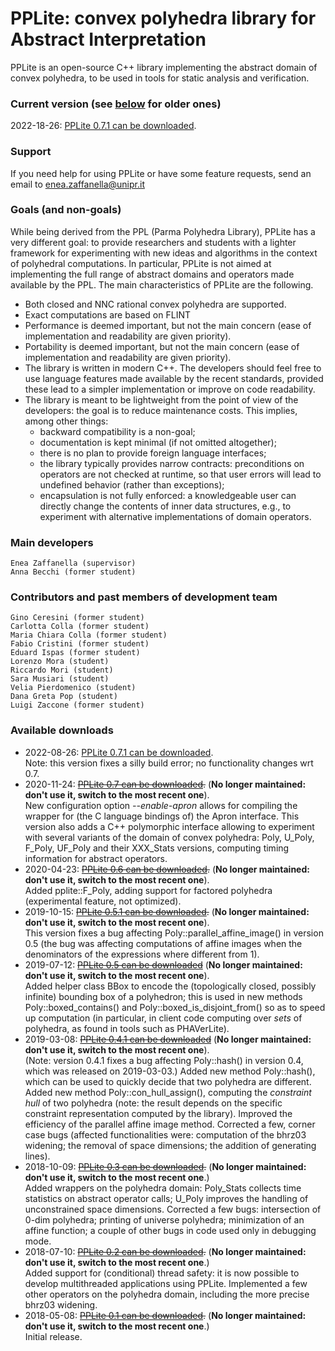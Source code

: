 # PPLite: convex polyhedra library for Abstract Interpretation

PPLite is an open-source C++ library implementing the abstract domain of convex polyhedra, to be used in tools for static analysis and verification.

<h3>Current version (see <a href="#available-downloads">below</a> for older ones)</h3>

2022-18-26: <a href="releases/pplite-0.7.1.tar.gz">PPLite 0.7.1 can be downloaded</a>.

<h3>Support</h3>

  If you need help for using PPLite or have some feature requests, send an email to enea.zaffanella@unipr.it

<h3>Goals (and non-goals)</h3>

While being derived from the PPL (Parma Polyhedra Library), PPLite has a very different goal: to provide researchers and students with a lighter framework for experimenting with new ideas and algorithms in the context of polyhedral computations. In particular, PPLite is not aimed at implementing the full range of abstract domains and operators made available by the PPL. The main characteristics of PPLite are the following.
<ul>
  <li>Both closed and NNC rational convex polyhedra are supported.</li>
  <li>Exact computations are based on FLINT</li>
  <li>Performance is deemed important, but not the main concern
     (ease of implementation and readability are given priority).</li>
  <li>Portability is deemed important, but not the main concern
      (ease of implementation and readability are given priority).</li>
  <li>The library is written in modern C++. The developers should feel free to use language features
      made available by the recent standards, provided these lead to a simpler implementation
    or improve on code readability.</li>
  <li>The library is meant to be lightweight from the point of view of the developers:
      the goal is to reduce maintenance costs. This implies, among other things:
      <ul>
        <li>backward compatibility is a non-goal;
        <li>documentation is kept minimal (if not omitted altogether);
        <li>there is no plan to provide foreign language interfaces;
        <li>the library typically provides narrow contracts: preconditions on operators are not checked at runtime, so that user errors will lead to undefined behavior (rather than exceptions);
        <li>encapsulation is not fully enforced: a knowledgeable user can directly change the contents of inner data structures, e.g., to experiment with alternative implementations of domain operators.
      </ul>
</ul>

<h3>Main developers</h3>

    Enea Zaffanella (supervisor)
    Anna Becchi (former student)

<h3>Contributors and past members of development team</h3>

    Gino Ceresini (former student)
    Carlotta Colla (former student)
    Maria Chiara Colla (former student)
    Fabio Cristini (former student)
    Eduard Ispas (former student)
    Lorenzo Mora (student)
    Riccardo Mori (student)
    Sara Musiari (student)
    Velia Pierdomenico (student)
    Dana Greta Pop (student)
    Luigi Zaccone (former student)


<A NAME="downloads">
<h3>Available downloads</h3>
<ul>
<li>
2022-08-26:
<a href="releases/pplite-0.7.1.tar.gz">PPLite 0.7.1 can be downloaded</a>.
<br>
Note: this version fixes a silly build error; no functionality changes wrt 0.7.
</li>
<li>
2020-11-24:
<strike><a href="releases/pplite-0.7.tar.gz">PPLite 0.7 can be downloaded</a>.</strike>
(<b>No longer maintained: don't use it, switch to the most recent one</b>).
<br>
New configuration option <em>--enable-apron</em> allows for compiling
the wrapper for (the C language bindings of) the Apron interface.
This version also adds a C++ polymorphic interface allowing to experiment
with several variants of the domain of convex polyhedra:
Poly, U_Poly, F_Poly, UF_Poly and their XXX_Stats versions,
computing timing information for abstract operators.
</li>
<li>
2020-04-23:
<strike><a href="releases/pplite-0.6.tar.gz">PPLite 0.6 can be downloaded</a>.</strike>
(<b>No longer maintained: don't use it, switch to the most recent one</b>).
<br>
Added pplite::F_Poly, adding support for factored polyhedra
(experimental feature, not optimized).
</li>
<li>
2019-10-15:
<strike><a href="releases/pplite-0.5.1.tar.gz">PPLite 0.5.1 can be downloaded</a>.</strike>
(<b>No longer maintained: don't use it, switch to the most recent one</b>).
<br>
This version fixes a bug affecting Poly::parallel_affine_image()
in version 0.5 (the bug was affecting computations of affine images
when the denominators of the expressions where different from 1).
</li>
<li>
2019-07-12:
<strike><a href="releases/pplite-0.5.tar.gz">PPLite 0.5 can be downloaded</a></strike>
(<b>No longer maintained: don't use it, switch to the most recent one</b>).
<br>
Added helper class BBox to encode the (topologically closed,
possibly infinite) bounding box of a polyhedron;
this is used in new methods Poly::boxed_contains() and
Poly::boxed_is_disjoint_from() so as to speed up computation
(in particular, in client code computing over <em>sets</em> of polyhedra,
as found in tools such as PHAVerLite).
</li>
<li>
2019-03-08:
<strike><a href="releases/pplite-0.4.1.tar.gz">PPLite 0.4.1 can be downloaded</a></strike> (<b>No longer maintained: don't use it, switch to the most recent one</b>).
<br>
(Note: version 0.4.1 fixes a bug affecting Poly::hash() in version 0.4,
which was released on 2019-03-03.)
Added new method Poly::hash(), which can be used to quickly decide
that two polyhedra are different. Added new method Poly::con_hull_assign(),
computing the <em>constraint hull</em> of two polyhedra (note: the result
depends on the specific constraint representation computed by the library).
Improved the efficiency of the parallel affine image method.
Corrected a few, corner case bugs (affected functionalities were:
computation of the bhrz03 widening; the removal of space dimensions;
the addition of generating lines).
</li>
<li>
2018-10-09:
<strike><a href="releases/pplite-0.3.tar.gz">PPLite 0.3 can be downloaded</a>.</strike> (<b>No longer maintained: don't use it, switch to the most recent one</b>.)
<br>
Added wrappers on the polyhedra domain:
Poly_Stats collects time statistics on abstract operator calls;
U_Poly improves the handling of unconstrained space dimensions.
Corrected a few bugs: intersection of 0-dim polyhedra;
printing of universe polyhedra; minimization of an affine function;
a couple of other bugs in code used only in debugging mode.
</li>
<li>
2018-07-10:
<strike><a href="releases/pplite-0.2.tar.gz">PPLite 0.2 can be downloaded</a>.</strike> (<b>No longer maintained: don't use it, switch to the most recent one</b>.)
<br>
Added support for (conditional) thread safety:
it is now possible to develop multithreaded applications using PPLite.
Implemented a few other operators on the polyhedra domain,
including the more precise bhrz03 widening.
</li>
<li>
2018-05-08:
<strike><a href="releases/pplite-0.1.tar.gz">PPLite 0.1 can be downloaded</a>.</strike> (<b>No longer maintained: don't use it, switch to the most recent one</b>.)
<br>
Initial release.
</li>
</ul>
